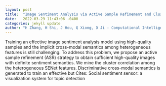 ```yaml
---
layout: post
title:  "Image Sentiment Analysis via Active Sample Refinement and Cluster Correlation Mining"
date:   2022-03-29 11:43:06 -0400
categories: jekyll update
author: "H Zhang, H Shi, J Hou, Q Xiong, D Ji - Computational Intelligence and Neuroscience, 2022"
---
```

Training an effective image sentiment analysis model using high-quality samples and the implicit cross-modal semantics among heterogeneous features is still challenging. To address this problem, we propose an active sample refinement (ASR) strategy to obtain sufficient high-quality images with definite sentiment semantics. We mine the cluster correlation among the heterogeneous SENet features. Discriminative cross-modal semantics is generated to train an effective but Cites: Social sentiment sensor: a visualization system for topic detection